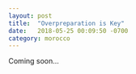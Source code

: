 ```yaml
---
layout: post
title:  "Overpreparation is Key"
date:   2018-05-25 00:09:50 -0700
category: morocco
---
```


Coming soon...